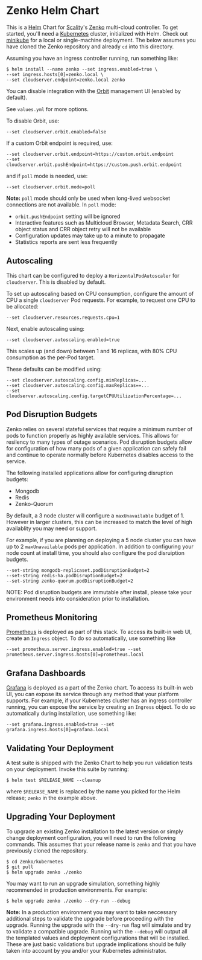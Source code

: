Zenko Helm Chart
================

This is a [Helm] Chart for [Scality]'s [Zenko] multi-cloud controller. To get
started, you'll need a [Kubernetes] cluster, initialized with Helm. Check out
[minikube](./minikube.md) for a local or single-machine deployment. The below
assumes you have cloned the Zenko repository and already `cd` into this directory.

Assuming you have an ingress controller running, run something like:

```shell
$ helm install --name zenko --set ingress.enabled=true \
--set ingress.hosts[0]=zenko.local \
--set cloudserver.endpoint=zenko.local zenko
```

You can disable integration with the [Orbit] management UI (enabled by default).

See `values.yml` for more options.

To disable Orbit, use:

```shell
--set cloudserver.orbit.enabled=false
```

If a custom Orbit endpoint is required, use:

```shell
--set cloudserver.orbit.endpoint=https://custom.orbit.endpoint
--set cloudserver.orbit.pushEndpoint=https://custom.push.orbit.endpoint
```

and if `poll` mode is needed, use:
```shell
--set cloudserver.orbit.mode=poll
```

**Note:** `poll` mode should only be used when long-lived websocket connections
are not available. In `poll` mode:

+ `orbit.pushEndpoint` setting will be ignored
+ Interactive features such as Multicloud Browser, Metadata Search, CRR object
  status and CRR object retry will not be available
+ Configuration updates may take up to a minute to propagate
+ Statistics reports are sent less frequently

Autoscaling
-----------

This chart can be configured to deploy a `HorizontalPodAutoscaler` for
`cloudserver`. This is disabled by default.

To set up autoscaling based on CPU consumption, configure the amount of CPU a
single `cloudserver` Pod requests. For example, to request one CPU to be
allocated:

```shell
--set cloudserver.resources.requests.cpu=1
```

Next, enable autoscaling using:

```shell
--set cloudserver.autoscaling.enabled=true
```

This scales up (and down) between 1 and 16 replicas, with 80% CPU
consumption as the per-Pod target.

These defaults can be modified using:

```shell
--set cloudserver.autoscaling.config.minReplicas=...
--set cloudserver.autoscaling.config.maxReplicas==...
--set cloudserver.autoscaling.config.targetCPUUtilizationPercentage=...
```

Pod Disruption Budgets
----------------------

Zenko relies on several stateful services that require a minimum number of pods
to function properly as highly available services. This allows for resilency to
many types of outage scenarios. Pod disruption budgets allow for configuration
of how many pods of a given application can safely fail and continue to operate
normally before Kubernetes disables access to the service.

The following installed applications allow for configuring disruption budgets:
  - Mongodb
  - Redis
  - Zenko-Quorum

By default, a 3 node cluster will configure a `maxUnavailable` budget of 1.
However in larger clusters, this can be increased to match the level of high
availablity you may need or support. 

For example, if you are planning on deploying a 5 node cluster you can have up
to 2 `maxUnavailable` pods per application. In addition to configuring your node
count at install time, you should also configure the pod disruiption budgets.

```shell
--set-string mongodb-replicaset.podDisruptionBudget=2
--set-string redis-ha.podDisruptionBudget=2
--set-string zenko-quorum.podDisruptionBudget=2
```

NOTE: Pod disruption budgets are immutable after install, please take your
environment needs into consideration prior to installation.

Prometheus Monitoring
---------------------

[Prometheus] is deployed as part of this stack. To access its built-in web UI,
create an `Ingress` object. To do so automatically, use something like

```shell
--set prometheus.server.ingress.enabled=true --set prometheus.server.ingress.hosts[0]=prometheus.local
```

Grafana Dashboards
---------------------

[Grafana] is deployed as a part of the Zenko chart. To access its
built-in web UI, you can expose its service through any method that your
platform supports. For example, if your Kubernetes cluster has an ingress
controller running, you can expose the service by creating an `Ingress` object.
To do so automatically during installation, use something like:

```shell
--set grafana.ingress.enabled=true --set grafana.ingress.hosts[0]=grafana.local
```

Validating Your Deployment
--------------------------

A test suite is shipped with the Zenko Chart to help you run validation tests on
your deployment. Invoke this suite by running:

```shell
$ helm test $RELEASE_NAME --cleanup
```

where `$RELEASE_NAME` is replaced by the name you picked for the Helm release;
`zenko` in the example above.

Upgrading Your Deployment
-------------------------

To upgrade an existing Zenko installation to the latest version or simply change deployment
configuration, you will need to run the following commands. This assumes that your release
name is `zenko` and that you have previously cloned the repository.

```shell
$ cd Zenko/kubernetes
$ git pull
$ helm upgrade zenko ./zenko
```

You may want to run an upgrade simulation, something highly recommended in production environments.
For example:

```shell
$ helm upgrade zenko ./zenko --dry-run --debug
```

**Note:** In a production environment you may want to take neccessary additional steps to validate
the upgrade before proceeding with the upgrade. Running the upgrade with the `--dry-run` flag will
simulate and try to validate a compatible upgrade. Running with the `--debug` will output all the
templated values and deployment configurations that will be installed. These are just basic validations
but upgrade implications should be fully taken into account by you and/or your Kubernetes administrator.

[Helm]: https://helm.sh
[Scality]: https://scality.com
[Zenko]: https://zenko.io
[Kubernetes]: https://kubernetes.io
[Orbit]: https://admin.zenko.io/user
[Prometheus]: https://prometheus.io
[Grafana]: https://grafana.com

